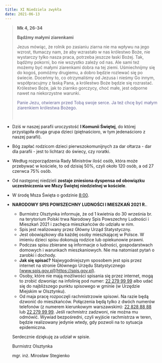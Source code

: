 ```yaml
---
title: XI Niedziela zwykła
date: 2021-06-13
---
```


> **Mk 4, 26-34**
>
> **Bądźmy małymi ziarenkami**
>
> Jezus mówiąc, że rolnik po zasianiu ziarna nie ma wpływu na jego wzrost, tłumaczy nam, że aby wzrastało w nas królestwo Boże, nie wystarczy tylko nasza praca, potrzeba jeszcze łaski Bożej. Tak, bądźmy pokorni, bo nie wszystko zależy od nas. Ale sami też możemy być małymi ziarenkami dobra na tej ziemi. Uśmiechnijmy się do kogoś, pomóżmy drugiemu, a dobro będzie rozlewać się po świecie. Doceńmy to, co otrzymaliśmy od Jezusa i nieśmy Go innym, współpracujmy z łaską Pana, a królestwo Boże będzie się rozrastać. Królestwo Boże, jak to ziarnko gorczycy, choć małe, jest odporne nawet na niekorzystne warunki.
>
> <span style="color: #666699;">Panie Jezu, otwieram przed Tobą swoje serce. Ja też chcę być małym ziarenkiem królestwa Bożego.</span>
>
> &nbsp;

- Dziś w naszej parafii uroczystość **I Komunii Świętej**, do której przystąpiła druga grupa dzieci (piętnaścioro, w tym jedenaścioro z naszej parafii).
- Bóg zapłać rodzicom dzieci pierwszokomunijnych za dar ołtarza - dar dla parafii - jest to lichtarz do świecy, czy roratki.
- Według rozporządzenia Rady Ministrów ilość osób, która może przebywać w kościele, to od dzisiaj 50%, czyli około 120 osób, a od 27 czerwca 75% osób.
- Od następnej niedzieli **zostaje zniesiona dyspensa od obowiązku uczestniczenia we Mszy Świętej niedzielnej w kościele**.
- W środę Msza Święta o godzinie <u>8:00</u>.
- **NARODOWY SPIS POWSZECHNY LUDNOŚCI I MIESZKAŃ 2021 R.**.

  - Burmistrz Olsztynka informuje, że od 1 kwietnia do 30 września br. na terytorium Polski trwa Narodowy Spis Powszechny Ludności i Mieszkań 2021 i zachęca mieszkańców do udziału w nim.
  - Spis jest realizowany przez Główny Urząd Statystyczny.
  - Jest obowiązkowy dla każdej osoby mieszkającej w Polsce. W imieniu dzieci spisu dokonują rodzice lub opiekunowie prawni.
  - Podczas spisu zbierane są informacje o ludności, gospodarstwach domowych i warunkach mieszkaniowych. Nie ma natomiast pytań o zarobki i dochody.
  - **Jak się spisać?** Najwygodniejszym sposobem jest spis przez internet na stronie Głównego Urzędu Statystycznego [www.spis.gov.pl](https://spis.gov.pl).
  - Osoby, które nie mają możliwości spisania się przez internet, mogą to zrobić dzwoniąc na infolinię pod numer: <u>22 279 99 99</u> albo udać się do najbliższego punktu spisowego w gminie (w Urzędzie Miejskim w Olsztynku).
  - Od maja pracę rozpoczęli rachmistrzowie spisowi. Na razie będą dzwonić do mieszkańców. Połączenia będą tylko z dwóch numerów telefonów (z numerem kierunkowym warszawskim): <u>22 828 88 88</u> lub <u>22 279 99 99</u>. Jeśli rachmistrz zadzwoni, nie można mu odmówić. Wywiad bezpośredni, czyli wyjście rachmistrza w teren, będzie realizowany jedynie wtedy, gdy pozwoli na to sytuacja epidemiczna.

  Serdecznie dziękuję za udział w spisie.

  Burmistrz Olsztynka

  mgr. inż. Mirosław Stegienko
